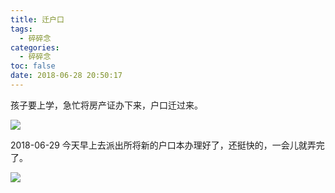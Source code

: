 ```yaml
---
title: 迁户口
tags:
  - 碎碎念
categories:
  - 碎碎念
toc: false
date: 2018-06-28 20:50:17
---
```



孩子要上学，急忙将房产证办下来，户口迁过来。

![](http://file.mspring.org/images/blog/35432cb029ca7e8d0a4b39f557fe8e1c)

2018-06-29 
今天早上去派出所将新的户口本办理好了，还挺快的，一会儿就弄完了。 

![](http://file.mspring.org/images/blog/c0ad246ee7e11d6e664ac26c58825afa)
